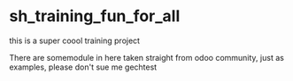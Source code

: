 # sh_training_fun_for_all
this is a super coool training project 

There are somemodule in here taken straight from odoo community, just as examples, please don't sue me
gechtest
